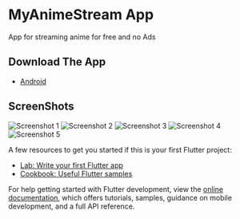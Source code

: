 # MyAnimeStream App

App for streaming anime for free and no Ads

## Download The App

- [Android](https://drive.google.com/file/d/1pNEmwHNte3MCEdfhrgWlCX2GRjjhWpnv/view?usp=share_link)

## ScreenShots
![Screenshot 1](https://github.com/ROFL1ST/MyAnimeStream/blob/anilist-API/assets/screenshots/Screenshot_2022_12_08_11_36_24_242_com_example_my_anime_stream.jpg)
![Screenshot 2](https://github.com/ROFL1ST/MyAnimeStream/blob/anilist-API/assets/screenshots/Screenshot_2022_12_08_11_36_30_283_com_example_my_anime_stream.jpg)
![Screenshot 3](https://github.com/ROFL1ST/MyAnimeStream/blob/anilist-API/assets/screenshots/Screenshot_2022_12_08_11_36_34_033_com_example_my_anime_stream.jpg)
![Screenshot 4](https://github.com/ROFL1ST/MyAnimeStream/blob/anilist-API/assets/screenshots/Screenshot_2022_12_08_11_37_03_184_com_example_my_anime_stream.jpg)
![Screenshot 5](https://github.com/ROFL1ST/MyAnimeStream/blob/anilist-API/assets/screenshots/Screenshot_2022_12_08_11_37_17_944_com_example_my_anime_stream.jpg)


A few resources to get you started if this is your first Flutter project:

- [Lab: Write your first Flutter app](https://docs.flutter.dev/get-started/codelab)
- [Cookbook: Useful Flutter samples](https://docs.flutter.dev/cookbook)

For help getting started with Flutter development, view the
[online documentation](https://docs.flutter.dev/), which offers tutorials,
samples, guidance on mobile development, and a full API reference.
